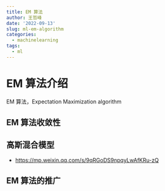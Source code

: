 ```yaml
---
title: EM 算法
author: 王哲峰
date: '2022-09-13'
slug: ml-em-algorithm
categories:
  - machinelearning
tags:
  - ml
---
```


# EM 算法介绍

EM 算法，Expectation Maximization algorithm

## EM 算法收敛性

## 高斯混合模型

* https://mp.weixin.qq.com/s/9qRGoDS9npqyLwAfKRu-zQ

## EM 算法的推广

